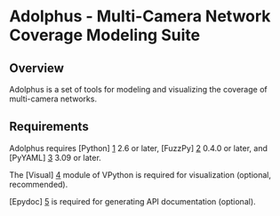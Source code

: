 # Adolphus - Multi-Camera Network Coverage Modeling Suite

## Overview

Adolphus is a set of tools for modeling and visualizing the coverage of
multi-camera networks.

## Requirements

Adolphus requires [Python] [1] 2.6 or later, [FuzzPy] [2] 0.4.0 or later, and
[PyYAML] [3] 3.09 or later.

The [Visual] [4] module of VPython is required for visualization (optional,
recommended).

[Epydoc] [5] is required for generating API documentation (optional).

[1]: http://www.python.org
[2]: http://mavrinac.com/index.cgi?page=fuzzpy
[3]: http://pyyaml.org
[4]: http://vpython.org
[5]: http://epydoc.sourceforge.net
